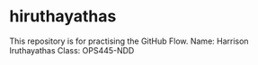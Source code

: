 # hiruthayathas
This repository is for practising the GitHub Flow.
Name: Harrison Iruthayathas
Class: OPS445-NDD
